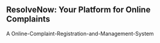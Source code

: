 ## ResolveNow: Your Platform for Online Complaints

A Online-Complaint-Registration-and-Management-System
